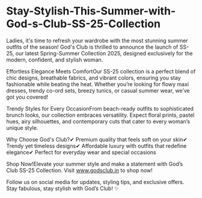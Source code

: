 # Stay-Stylish-This-Summer-with-God-s-Club-SS-25-Collection

Ladies, it's time to refresh your wardrobe with the most stunning summer outfits of the season! God's Club is thrilled to announce the launch of SS-25, our latest Spring-Summer Collection 2025, designed exclusively for the modern, confident, and stylish woman.

Effortless Elegance Meets ComfortOur SS-25 collection is a perfect blend of chic designs, breathable fabrics, and vibrant colors, ensuring you stay fashionable while beating the heat. Whether you’re looking for flowy maxi dresses, trendy co-ord sets, breezy tunics, or casual summer wear, we’ve got you covered!

Trendy Styles for Every OccasionFrom beach-ready outfits to sophisticated brunch looks, our collection embraces versatility. Expect floral prints, pastel hues, airy silhouettes, and contemporary cuts that cater to every woman’s unique style.

Why Choose God's Club?✔ Premium quality that feels soft on your skin✔ Trendy yet timeless designs✔ Affordable luxury with outfits that redefine elegance✔ Perfect for everyday wear and special occasions

Shop Now!Elevate your summer style and make a statement with God’s Club SS-25 Collection. Visit www.godsclub.in to shop now!

Follow us on social media for updates, styling tips, and exclusive offers. Stay fabulous, stay stylish with God’s Club! ✨


